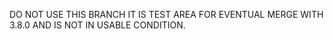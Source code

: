 DO NOT USE THIS BRANCH
IT IS TEST AREA FOR EVENTUAL MERGE WITH 3.8.0 AND IS NOT IN USABLE CONDITION.
